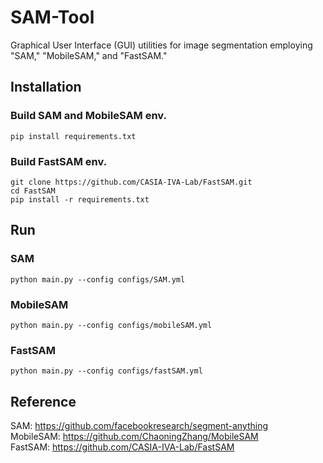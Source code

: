 # SAM-Tool
Graphical User Interface (GUI) utilities for image segmentation employing "SAM," "MobileSAM," and "FastSAM."

## Installation
### Build SAM and MobileSAM env.
    pip install requirements.txt

### Build FastSAM env.
    git clone https://github.com/CASIA-IVA-Lab/FastSAM.git
    cd FastSAM
    pip install -r requirements.txt

## Run
### SAM
    python main.py --config configs/SAM.yml

### MobileSAM
    python main.py --config configs/mobileSAM.yml

### FastSAM
    python main.py --config configs/fastSAM.yml


## Reference
SAM: https://github.com/facebookresearch/segment-anything  
MobileSAM: https://github.com/ChaoningZhang/MobileSAM  
FastSAM: https://github.com/CASIA-IVA-Lab/FastSAM 
